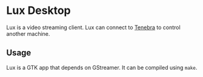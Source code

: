 # Lux Desktop

Lux is a video streaming client. Lux can connect to [Tenebra](https://github.com/UE2020/tenebra) to control another machine.

## Usage

Lux is a GTK app that depends on GStreamer. It can be compiled using `make`.
